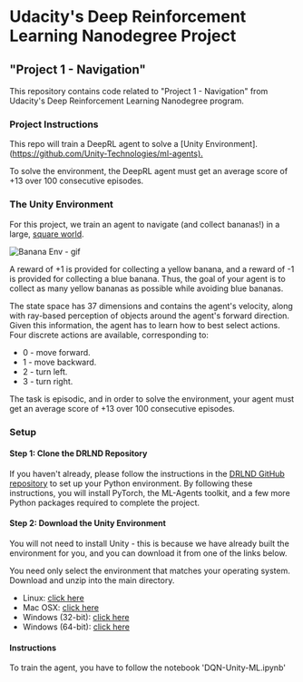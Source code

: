 
# Udacity's Deep Reinforcement Learning Nanodegree Project

## "Project 1 - Navigation"

This repository contains code related to "Project 1 - Navigation" from Udacity's Deep Reinforcement Learning Nanodegree program.

### Project Instructions

This repo will train a DeepRL agent to solve a
[Unity Environment]. (<https://github.com/Unity-Technologies/ml-agents).>

To solve the environment, the DeepRL agent must get an average score of +13 over 100 consecutive episodes.

### The Unity Environment

For this project, we train an agent to navigate (and collect bananas!) in a large,  [square world](https://github.com/Unity-Technologies/ml-agents/blob/master/docs/Learning-Environment-Examples.md#banana-collector).

![Banana Env - gif](./img/banana.gif "Banana Env")

A reward of +1 is provided for collecting a yellow banana, and a reward of -1 is provided for collecting a blue banana. Thus, the goal of your agent is to collect as many yellow bananas as possible while avoiding blue bananas.

The state space has 37 dimensions and contains the agent's velocity, along with ray-based perception of objects around the agent's forward direction. Given this information, the agent has to learn how to best select actions. Four discrete actions are available, corresponding to:

+ 0 - move forward.
+ 1 - move backward.
+ 2 - turn left.
+ 3 - turn right.

The task is episodic, and in order to solve the environment, your agent must get an average score of +13 over 100 consecutive episodes.

### Setup

#### Step 1: Clone the DRLND Repository

If you haven't already, please follow the instructions in the [DRLND GitHub repository](https://github.com/udacity/deep-reinforcement-learning#dependencies) to set up your Python environment. By following these instructions, you will install PyTorch, the ML-Agents toolkit, and a few more Python packages required to complete the project.

#### Step 2: Download the Unity Environment

You will not need to install Unity - this is because we have already built the environment for you, and you can download it from one of the links below. 

You need only select the environment that matches your operating system. Download and unzip into the main directory.

+ Linux: [click here](https://s3-us-west-1.amazonaws.com/udacity-drlnd/P1/Banana/Banana_Linux.zip)
+ Mac OSX: [click here](https://s3-us-west-1.amazonaws.com/udacity-drlnd/P1/Banana/Banana.app.zip)
+ Windows (32-bit): [click here](https://s3-us-west-1.amazonaws.com/udacity-drlnd/P1/Banana/Banana_Windows_x86.zip)
+ Windows (64-bit): [click here](https://s3-us-west-1.amazonaws.com/udacity-drlnd/P1/Banana/Banana_Windows_x86_64.zip)


#### Instructions

To train the agent, you have to follow the notebook 'DQN-Unity-ML.ipynb'